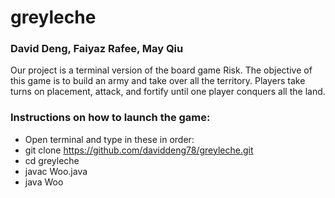 # greyleche
### David Deng, Faiyaz Rafee, May Qiu
Our project is a terminal version of the board game Risk. The objective of this game is to build an army and take over all the territory. Players take turns on placement, attack, and fortify until one player conquers all the land.

### Instructions on how to launch the game:
* Open terminal and type in these in order:
* git clone https://github.com/daviddeng78/greyleche.git
* cd greyleche
* javac Woo.java
* java Woo
